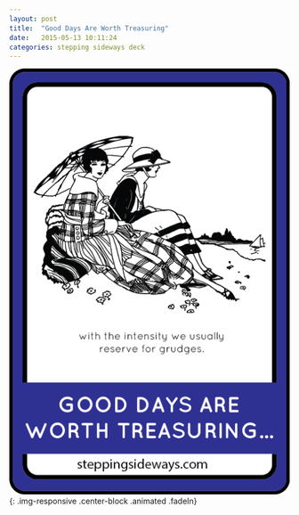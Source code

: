 ```yaml
---
layout: post
title:  "Good Days Are Worth Treasuring"
date:   2015-05-13 10:11:24
categories: stepping sideways deck
---
```

![Good Days Are Worth Treasuring: With the intensity we usually reserve for grudges.](https://github.com/steppingsideways/steppingsideways.github.io/blob/master/images/Medium_Sized_Images/good_days_are_worth_treasuring.png?raw=true){: .img-responsive .center-block .animated .fadeIn}